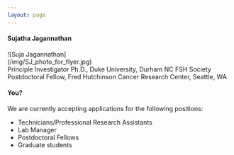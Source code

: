 ```yaml
---
layout: page
---
```


#### Sujatha Jagannathan

<div style="width:300px; height=200px">
![Suja Jagannathan](/img/SJ_photo_for_flyer.jpg)
</div>
Principle Investigator
Ph.D., Duke University, Durham NC
FSH Society Postdoctoral Fellow, Fred Hutchinson Cancer Research Center, Seattle, WA


#### You?
We are currently accepting applications for the following positions:
* Technicians/Professional Research Assistants
* Lab Manager
* Postdoctoral Fellows
* Graduate students

